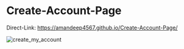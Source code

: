 # Create-Account-Page

Direct-Link: https://amandeep4567.github.io/Create-Account-Page/


![create_my_account](https://user-images.githubusercontent.com/90441055/186442240-8486033d-6031-40ef-aa21-4760478b73df.png)

